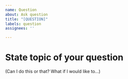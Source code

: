 ```yaml
---
name: Question
about: Ask question
title: "[QUESTION]"
labels: question
assignees: ''

---
```


# State topic of your question

(Can I do this or that? What if I would like to...)
